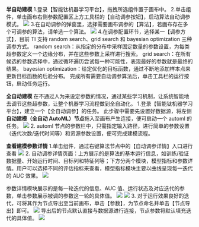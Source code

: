 
**半自动建模**
1.登录【智能钛机器学习平台】，拖拽所选组件置于画布中。
2.单击组件，单击画布右侧参数配置区上方工具栏的【自动调参按钮】，启动算法自动调参模式。
![](https://main.qcloudimg.com/raw/3badee9d2cbf007d6ddccefb876993ff.png)
3.在自动调参的弹窗里，选择需要画布调参的【算法】，若画布存在多个可调参的算法，请单选一个算法。
![](https://main.qcloudimg.com/raw/312100fb70fd67b8a5198e9bb39db3bc.jpg)
4.在调参配置环节，选择某一【调参方式】，目前 TI 支持 random search、grid search 和 bayesian optimization 三种调参方式。
random search：从指定的分布中采样固定数量的参数设置，为每类超参数定义一个边缘分布，并在这些参数上采样进行搜索。
grid search：在所有候选的参数选择中，通过循环遍历尝试每一种可能性，表现最好的参数就是最终的结果。
bayesian optimization：给定优化的目标函数，通过不断地添加样本点来更新目标函数的后验分布。
完成所有需要自动调参算法后，单击工具栏的运行按钮，启动任务运行。

**全自动建模**
在不通过人为来设定参数的情况，通过某些学习机制，让系统智能地去调节这些超参数，让整个机器学习流程做到全自动化。
1.登录【智能钛机器学习平台】，建立一个【全自动调参】的任务。
此步骤中需要先设置好数据源，将左侧**自动建模（全自动 AutoML）节点**拖入至画布产生连接，便可启动一个 automl 的任务。
![](https://main.qcloudimg.com/raw/746e597fae946ce61ff3b7b6b1209f14.png)
2. automl 节点的参数栏中，只需指定输入路径，进行简单的参数设置（迭代次数/迭代时间等）和资源参数设置，便可完成建模流程。

**查看建模参数详情**
1.单击组件，通过右键算法节点中的【自动调参详情】入口进行查看
![](https://main.qcloudimg.com/raw/00af33b6c0056da60726c1137d6bfa91.jpg)
2. 自动调参详情页面：上方展示的是算法的基本运行信息，如训练/验证数据量、开始运行时间、目标列和特征列等；下方分两个模块，模型指标和参数详情。用户可以选择不同的评估指标来查看，模型指标模块主要以曲线呈现每一迭代的 AUC 效果。
![](https://main.qcloudimg.com/raw/899ad41aed98ba1326ce681b1d494295.jpg)



参数详情模块展示的是每一轮迭代的信息、AUC 值、运行状态及对应迭代的参数，单击参数展示被调的参数这一轮的具体值。
![](https://main.qcloudimg.com/raw/a25f77b5ef3cabd0947aea8374f35e2b.jpg)
![](https://main.qcloudimg.com/raw/e11c7e9753b23a2591c14861ec3eabf1.jpg)
3. 对于运行效果良好的迭代，可将其作为节点导出至当前画布，单击【参数】，为节点命名并单击【节点导出】即可。
![](https://main.qcloudimg.com/raw/468b39c81a31fbadb2f780bd5c41de32.jpg)
导出后的节点默认直接与数据源进行连接，节点参数将默认填充迭代的具体值。
![](https://main.qcloudimg.com/raw/7d1833214a29b11b35d7cbc878df0661/%E8%8A%82%E7%82%B9%E5%8F%82%E6%95%B0.png)

